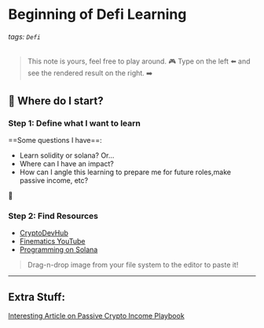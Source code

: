 # Beginning of Defi Learning

###### tags: `Defi`

> This note is yours, feel free to play around.  :video_game: 
> Type on the left :arrow_left: and see the rendered result on the right. :arrow_right: 

## :memo: Where do I start?

### Step 1: Define what I want to learn
==Some questions I have==: 
- Learn solidity or solana? Or...
- Where can I have an impact?
- How can I angle this learning to prepare me for future roles,make passive income, etc?

:rocket: 

### Step 2: Find Resources
* [CryptoDevHub](https://cryptodevhub.io/wiki/defi#finematics)
* [Finematics YouTube](https://www.youtube.com/c/Finematics/videos)
* [Programming on Solana](https://paulx.dev/blog/2021/01/14/programming-on-solana-an-introduction/)


> Drag-n-drop image from your file system to the editor to paste it!


---

## Extra Stuff:
[Interesting Article on Passive Crypto Income Playbook](https://wire.insiderfinance.io/my-passive-crypto-income-playbook-for-2022-528751eefa14)

